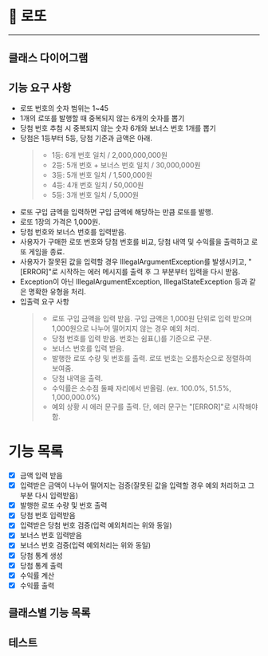 # 🎱 로또  

---
## 클래스 다이어그램

## 기능 요구 사항
- 로또 번호의 숫자 범위는 1~45
- 1개의 로또를 발행할 때 중복되지 않는 6개의 숫자를 뽑기
- 당첨 번호 추첨 시 중복되지 않는 숫자 6개와 보너스 번호 1개를 뽑기
- 당첨은 1등부터 5등, 당첨 기준과 금액은 아래.
  > - 1등: 6개 번호 일치 / 2,000,000,000원
  > - 2등: 5개 번호 + 보너스 번호 일치 / 30,000,000원
  > - 3등: 5개 번호 일치 / 1,500,000원
  > - 4등: 4개 번호 일치 / 50,000원
  > - 5등: 3개 번호 일치 / 5,000원
- 로또 구입 금액을 입력하면 구입 금액에 해당하는 만큼 로또를 발행.
- 로또 1장의 가격은 1,000원.
- 당첨 번호와 보너스 번호를 입력받음.
- 사용자가 구매한 로또 번호와 당첨 번호를 비교, 당첨 내역 및 수익률을 출력하고 로또 게임을 종료.
- 사용자가 잘못된 값을 입력할 경우 IllegalArgumentException를 발생시키고, "[ERROR]"로 시작하는 에러 메시지를 출력 후 그 부분부터 입력을 다시 받음.
- Exception이 아닌 IllegalArgumentException, IllegalStateException 등과 같은 명확한 유형을 처리.
- 입출력 요구 사항
  > - 로또 구입 금액을 입력 받음. 구입 금액은 1,000원 단위로 입력 받으며 1,000원으로 나누어 떨어지지 않는 경우 예외 처리.
  > - 당첨 번호를 입력 받음. 번호는 쉼표(,)를 기준으로 구분.
  > - 보너스 번호를 입력 받음.
  > - 발행한 로또 수량 및 번호를 출력. 로또 번호는 오름차순으로 정렬하여 보여줌.
  > - 당첨 내역을 출력.
  > - 수익률은 소수점 둘째 자리에서 반올림. (ex. 100.0%, 51.5%, 1,000,000.0%)
  > - 예외 상황 시 에러 문구를 출력. 단, 에러 문구는 "[ERROR]"로 시작해야 함.

# 기능 목록
- [x] 금액 입력 받음
- [x] 입력받은 금액이 나누어 떨어지는 검증(잘못된 값을 입력할 경우 예외 처리하고 그 부분 다시 입력받음)
- [x] 발행한 로또 수량 및 번호 출력
- [x] 당첨 번호 입력받음
- [x] 입력받은 당첨 번호 검증(입력 예외처리는 위와 동일)
- [x] 보너스 번호 입력받음
- [x] 보너스 번호 검증(입력 예외처리는 위와 동일)
- [x] 당첨 통계 생성
- [x] 당첨 통계 출력
- [x] 수익률 계산
- [x] 수익률 출력

## 클래스별 기능 목록

## 테스트  